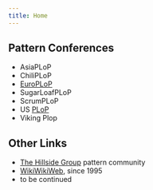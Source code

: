 ```yaml
---
title: Home
---
```


## Pattern Conferences 

* AsiaPLoP
* ChiliPLoP
* [EuroPLoP](/conferences/EuroPLoP/)
* SugarLoafPLoP
* ScrumPLoP
* US [PLoP](https://www.inhillside.net/plop/2023/)
* Viking Plop

## Other Links

* [The Hillside Group](https://hillside.net/) pattern community
* [WikiWikiWeb](https://wiki.c2.com/), since 1995 <!-- PPP: <http://c2.com/ppr/> -->
* to be continued
